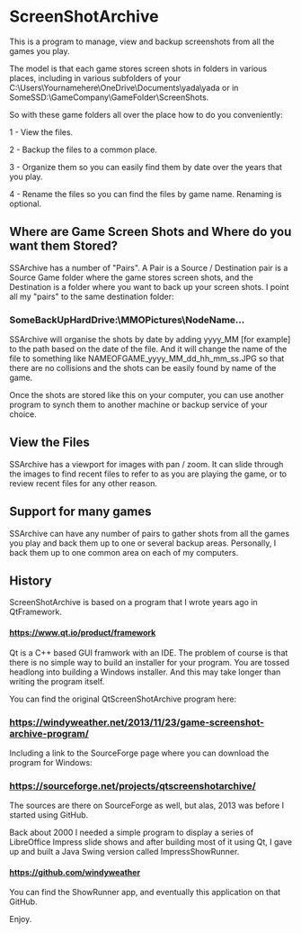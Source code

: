 # ScreenShotArchive

This is a program to manage, view and backup screenshots from all the games you play.

The model is that each game stores screen shots in folders in various places, 
including in various subfolders of your C:\Users\Yournamehere\OneDrive\Documents\yada\yada
or in SomeSSD:\GameCompany\GameFolder\ScreenShots.

So with these game folders all over the place how to do you conveniently:

1 - View the files.

2 - Backup the files to a common place.

3 - Organize them so you can easily find them by date over the years that you play.

4 - Rename the files so you can find the files by game name. Renaming is optional.

## Where are Game Screen Shots and Where do you want them Stored?
SSArchive has a number of "Pairs". A Pair is a Source / Destination pair
is a Source Game folder where the game stores screen shots, and the Destination is
a folder where you want to back up your screen shots. 
I point all my "pairs" to the same destination folder:

###  SomeBackUpHardDrive:\MMOPictures\NodeName\...

SSArchive will organise the shots by date by adding yyyy_MM [for example] to the path
based on the date of the file. And it will change the name of the file to something 
like NAMEOFGAME_yyyy_MM_dd_hh_mm_ss.JPG so that there are no collisions and the shots
can be easily found by name of the game.

Once the shots are stored like this on your computer, you can use another program to synch
them to another machine or backup service of your choice.

## View the Files
SSArchive has a viewport for images with pan / zoom. It can slide through the images 
to find recent files to refer to as you are playing the game, or to review recent
files for any other reason. 

## Support for many games
SSArchive can have any number of pairs to gather shots from all the games you play and
back them up to one or several backup areas. Personally, I back them up to one common
area on each of my computers.

## History
ScreenShotArchive is based on a program that I wrote years ago in QtFramework.

#### https://www.qt.io/product/framework

Qt is a C++ based GUI framwork with an IDE. The problem of course is that there
is no simple way to build an installer for your program. You are tossed headlong into
building a Windows installer. And this may take longer than writing the program itself.

You can find the original QtScreenShotArchive program here:

### https://windyweather.net/2013/11/23/game-screenshot-archive-program/

Including a link to the SourceForge page where you can download the program for Windows:

### https://sourceforge.net/projects/qtscreenshotarchive/

The sources are there on SourceForge as well, but alas, 2013 was before I started 
using GitHub.

Back about 2000 I needed a simple program to display a series of
LibreOffice Impress slide shows and after building most of it using Qt, I gave up
and built a Java Swing version called ImpressShowRunner.

#### https://github.com/windyweather

You can find the ShowRunner app, and eventually this application on that GitHub.

Enjoy.
